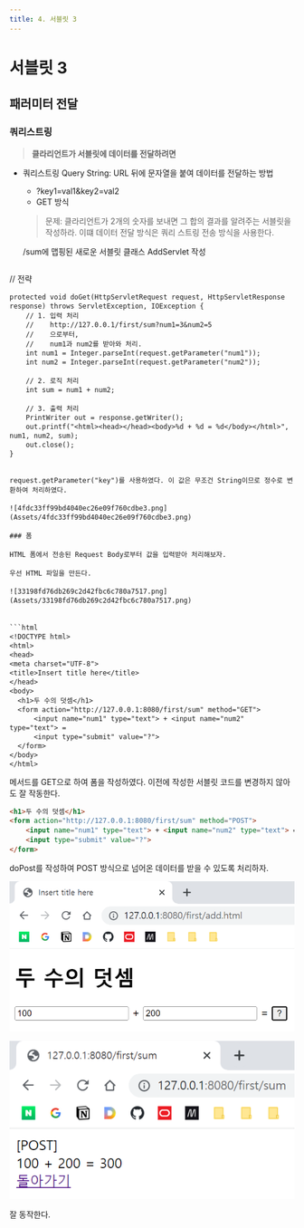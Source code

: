 ```yaml
---
title: 4. 서블릿 3
---
```


# 서블릿 3

## 패러미터 전달

### 쿼리스트링

> **클라리언트가 서블릿에 데이터를 전달하려면**

- 쿼리스트링  Query String: URL 뒤에 문자열을 붙여 데이터를 전달하는 방법
    - ?key1=val1&key2=val2
    - GET 방식

  > 문제: 클라리언트가 2개의 숫자를 보내면 그 합의 결과를 알려주는 서블릿을 작성하라. 이떄 데이터 전달 방식은 쿼리 스트링 전송 방식을 사용한다.
  
  /sum에 맵핑된 새로운 서블릿 클래스 AddServlet 작성
  
  ```java
// 전략

	protected void doGet(HttpServletRequest request, HttpServletResponse response) throws ServletException, IOException {
		// 1. 입력 처리
		//    http://127.0.0.1/first/sum?num1=3&num2=5
		//    으로부터,
		//    num1과 num2를 받아와 처리.
		int num1 = Integer.parseInt(request.getParameter("num1"));
		int num2 = Integer.parseInt(request.getParameter("num2"));
		
		// 2. 로직 처리
		int sum = num1 + num2;
		
		// 3. 출력 처리
		PrintWriter out = response.getWriter();
		out.printf("<html><head></head><body>%d + %d = %d</body></html>", num1, num2, sum);
		out.close();
	}
  ```

request.getParameter("key")를 사용하였다. 이 값은 무조건 String이므로 정수로 변환하여 처리하였다.

![4fdc33ff99bd4040ec26e09f760cdbe3.png](Assets/4fdc33ff99bd4040ec26e09f760cdbe3.png)

### 폼

HTML 폼에서 전송된 Request Body로부터 값을 입력받아 처리해보자.

우선 HTML 파일을 만든다.

![33198fd76db269c2d42fbc6c780a7517.png](Assets/33198fd76db269c2d42fbc6c780a7517.png)


```html
<!DOCTYPE html>
<html>
<head>
<meta charset="UTF-8">
<title>Insert title here</title>
</head>
<body>
	<h1>두 수의 덧셈</h1>
	<form action="http://127.0.0.1:8080/first/sum" method="GET">
		<input name="num1" type="text"> + <input name="num2" type="text"> =
		<input type="submit" value="?">
	</form>
</body>
</html>
```

메서드를 GET으로 하여 폼을 작성하였다. 이전에 작성한 서블릿 코드를 변경하지 않아도 잘 작동한다.

```html
<h1>두 수의 덧셈</h1>
<form action="http://127.0.0.1:8080/first/sum" method="POST">
    <input name="num1" type="text"> + <input name="num2" type="text"> =
    <input type="submit" value="?">
</form>
```

doPost를 작성하여 POST 방식으로 넘어온 데이터를 받을 수 있도록 처리하자.

![7b28d8c03900395aa2e3833d4223394c.png](Assets/7b28d8c03900395aa2e3833d4223394c.png)

![0681c4151069cf228e7c8a6b68f2daf3.png](Assets/0681c4151069cf228e7c8a6b68f2daf3.png)

잘 동작한다.

